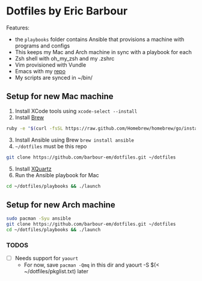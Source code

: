 # Dotfiles by Eric Barbour

Features:

* the `playbooks` folder contains Ansible that provisions a machine with programs and configs
* This keeps my Mac and Arch machine in sync with a playbook for each
* Zsh shell with oh_my_zsh and my .zshrc
* Vim provisioned with Vundle
* Emacs with my [repo](https://github.com/barbour-em/my-emacs)
* My scripts are synced in ~/bin/

## Setup for new Mac machine

1. Install XCode tools using `xcode-select --install`
2. Install [Brew](http://brew.sh/)

  ```bash
  ruby -e "$(curl -fsSL https://raw.github.com/Homebrew/homebrew/go/install)"
  ```

3. Install Ansible using Brew `brew install ansible`
4. `~/dotfiles` must be this repo

  ```bash
  git clone https://github.com/barbour-em/dotfiles.git ~/dotfiles
  ```
5. Install [XQuartz](https://xquartz.macosforge.org/landing/)
6. Run the Ansible playbook for Mac

  ```bash
  cd ~/dotfiles/playbooks && ./launch
  ```

## Setup for new Arch machine

```bash
sudo pacman -Syu ansible
git clone https://github.com/barbour-em/dotfiles.git ~/dotfiles
cd ~/dotfiles/playbooks && ./launch
```

### TODOS

- [ ] Needs support for `yaourt`
  - For now, save `pacman -Qmq` in this dir and yaourt -S $(< ~/dotfiles/pkglist.txt) later
